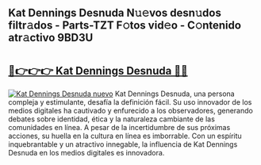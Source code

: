 ## Kat Dennings Desnuda N𝚞𝚎vos desn𝚞dos filtr𝚊dos - Parts-TZT F𝚘tos vid𝚎o - C𝚘ntenido atr𝚊ctivo 9BD3U

# <h2><a href="http://mbbs0w.tromn.icu/?c=Kat+Dennings+Desnuda">🔗👉👉👉 Kat Dennings Desnuda 🔗🔗</a></h2>

[![Kat Dennings Desnuda nuevo](https://i.imgur.com/pEAQMta.gif)](http://mbbs0w.tromn.icu/?c=Kat+Dennings+Desnuda)
Kat Dennings Desnuda, una persona compleja y estimulante, desafía la definición fácil. Su uso innovador de los medios digitales ha cautivado y enfurecido a los observadores, generando debates sobre identidad, ética y la naturaleza cambiante de las comunidades en línea. A pesar de la incertidumbre de sus próximas acciones, su huella en la cultura en línea es imborrable. Con un espíritu inquebrantable y un atractivo innegable, la influencia de Kat Dennings Desnuda en los medios digitales es innovadora.
